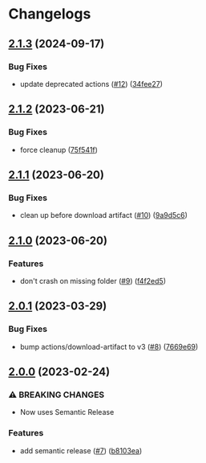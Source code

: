 # Changelogs

## [2.1.3](https://github.com/croesusfin/action-publish-rpm-devarch/compare/v2.1.2...v2.1.3) (2024-09-17)


### Bug Fixes

* update deprecated actions ([#12](https://croesus-support.atlassian.net/browse/12)) ([34fee27](https://github.com/croesusfin/action-publish-rpm-devarch/commit/34fee27a5c28d73c92bb445635682fa7b7cad2af))

## [2.1.2](https://github.com/croesusfin/action-publish-rpm-devarch/compare/v2.1.1...v2.1.2) (2023-06-21)


### Bug Fixes

* force cleanup ([75f541f](https://github.com/croesusfin/action-publish-rpm-devarch/commit/75f541f6a0050ce5158afa2e03d541eb7e61848a))

## [2.1.1](https://github.com/croesusfin/action-publish-rpm-devarch/compare/v2.1.0...v2.1.1) (2023-06-20)


### Bug Fixes

* clean up before download artifact ([#10](https://croesus-support.atlassian.net/browse/10)) ([9a9d5c6](https://github.com/croesusfin/action-publish-rpm-devarch/commit/9a9d5c63add6ac983e4601211a8d4a6807087f4f))

## [2.1.0](https://github.com/croesusfin/action-publish-rpm-devarch/compare/v2.0.1...v2.1.0) (2023-06-20)


### Features

* don't crash on missing folder ([#9](https://croesus-support.atlassian.net/browse/9)) ([f4f2ed5](https://github.com/croesusfin/action-publish-rpm-devarch/commit/f4f2ed5fc7fc6d7267b655df446315006d883d25))

## [2.0.1](https://github.com/croesusfin/action-publish-rpm-devarch/compare/v2.0.0...v2.0.1) (2023-03-29)


### Bug Fixes

* bump actions/download-artifact to v3 ([#8](https://croesus-support.atlassian.net/browse/8)) ([7669e69](https://github.com/croesusfin/action-publish-rpm-devarch/commit/7669e698e041e33e994e79cc76311c685bbdd57e))

## [2.0.0](https://github.com/croesusfin/action-publish-rpm-devarch/compare/v1.1.0...v2.0.0) (2023-02-24)


### ⚠ BREAKING CHANGES

* Now uses Semantic Release

### Features

* add semantic release ([#7](https://croesus-support.atlassian.net/browse/7)) ([b8103ea](https://github.com/croesusfin/action-publish-rpm-devarch/commit/b8103ea357780028c4dcdbb4fba0159858f676dc))
